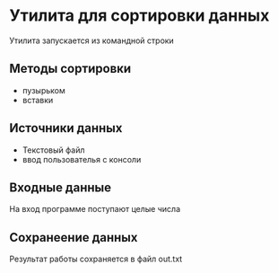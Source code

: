 # Утилита для сортировки данных

Утилита запускается из командной строки

## Методы сортировки 

* пузырьком
* вставки

## Источники данных
* Текстовый файл
* ввод пользователья с консоли


## Входные данные
На вход программе поступают целые числа

## Сохранеение данных 
Результат работы сохраняется в файл out.txt
